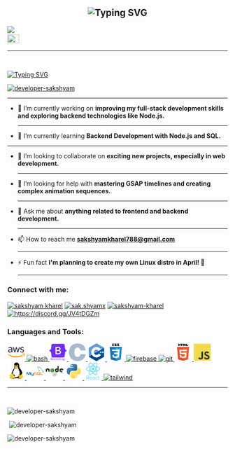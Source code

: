 <h2 align="center">
  <img src="https://readme-typing-svg.herokuapp.com?font=Poppins&weight=3000&size=30&pause=600&color=00F7F7&center=true&vCenter=true&width=600&lines=Welcome+to+my+profile" alt="Typing SVG" />
</h2>
<img src="file:///home/sakshyam/Downloads/git-wrapped-developer-sakshyam.png">

<br>
<img width="23%" height="7%" src="https://s1.ezgif.com/tmp/ezgif-167a1199c71ab2.gif">
<hr>
<br>

[![Typing SVG](https://readme-typing-svg.demolab.com?font=poppins&weight=500&duration=4999&pause=1003&color=24F71A&background=000000DC&center=true&width=435&lines=Hello+World%2C+Iam+Sakshyam+Kharel;A+passionate+frontend+developer)](https://git.io/typing-svg)
<br>




<p align="left"> <a href="https://github.com/ryo-ma/github-profile-trophy"><img src="https://github-profile-trophy.vercel.app/?username=developer-sakshyam" alt="developer-sakshyam" /></a> </p>
<hr>

- 🔭 I’m currently working on **improving my full-stack development skills and exploring backend technologies like Node.js.**
  <hr>

- 🌱 I’m currently learning **Backend Development with Node.js and SQL.**
 <hr>

- 👯 I’m looking to collaborate on **exciting new projects, especially in web development.**
  <hr>

- 🤝 I’m looking for help with **mastering GSAP timelines and creating complex animation sequences.**
  <hr>

- 💬 Ask me about **anything related to frontend and backend development.**
  <hr>

- 📫 How to reach me **sakshyamkharel788@gmail.com**
  <hr>

- ⚡ Fun fact **I'm planning to create my own Linux distro in April! 🚀**
  <hr>

<h3 align="left">Connect with me:</h3>

<p align="left">
<a href="https://linkedin.com/in/sakshyam kharel" target="blank"><img align="center" src="https://raw.githubusercontent.com/rahuldkjain/github-profile-readme-generator/master/src/images/icons/Social/linked-in-alt.svg" alt="sakshyam kharel" height="30" width="40" /></a>
<a href="https://instagram.com/sak.shyamx" target="blank"><img align="center" src="https://raw.githubusercontent.com/rahuldkjain/github-profile-readme-generator/master/src/images/icons/Social/instagram.svg" alt="sak.shyamx" height="30" width="40" /></a>
<a href="https://www.leetcode.com/sakshyam-kharel" target="blank"><img align="center" src="https://raw.githubusercontent.com/rahuldkjain/github-profile-readme-generator/master/src/images/icons/Social/leet-code.svg" alt="sakshyam-kharel" height="30" width="40" /></a>
<a href="https://discord.gg/https://discord.gg/JV4tDGZm" target="blank"><img align="center" src="https://raw.githubusercontent.com/rahuldkjain/github-profile-readme-generator/master/src/images/icons/Social/discord.svg" alt="https://discord.gg/JV4tDGZm" height="30" width="40" /></a>
</p>

<h3 align="left">Languages and Tools:</h3>
<p align="left"> <a href="https://aws.amazon.com" target="_blank" rel="noreferrer"> <img src="https://raw.githubusercontent.com/devicons/devicon/master/icons/amazonwebservices/amazonwebservices-original-wordmark.svg" alt="aws" width="40" height="40"/> </a> <a href="https://www.gnu.org/software/bash/" target="_blank" rel="noreferrer"> <img src="https://www.vectorlogo.zone/logos/gnu_bash/gnu_bash-icon.svg" alt="bash" width="40" height="40"/> </a> <a href="https://getbootstrap.com" target="_blank" rel="noreferrer"> <img src="https://raw.githubusercontent.com/devicons/devicon/master/icons/bootstrap/bootstrap-plain-wordmark.svg" alt="bootstrap" width="40" height="40"/> </a> <a href="https://www.cprogramming.com/" target="_blank" rel="noreferrer"> <img src="https://raw.githubusercontent.com/devicons/devicon/master/icons/c/c-original.svg" alt="c" width="40" height="40"/> </a> <a href="https://www.w3schools.com/cpp/" target="_blank" rel="noreferrer"> <img src="https://raw.githubusercontent.com/devicons/devicon/master/icons/cplusplus/cplusplus-original.svg" alt="cplusplus" width="40" height="40"/> </a> <a href="https://www.w3schools.com/css/" target="_blank" rel="noreferrer"> <img src="https://raw.githubusercontent.com/devicons/devicon/master/icons/css3/css3-original-wordmark.svg" alt="css3" width="40" height="40"/> </a> <a href="https://firebase.google.com/" target="_blank" rel="noreferrer"> <img src="https://www.vectorlogo.zone/logos/firebase/firebase-icon.svg" alt="firebase" width="40" height="40"/> </a> <a href="https://git-scm.com/" target="_blank" rel="noreferrer"> <img src="https://www.vectorlogo.zone/logos/git-scm/git-scm-icon.svg" alt="git" width="40" height="40"/> </a> <a href="https://www.w3.org/html/" target="_blank" rel="noreferrer"> <img src="https://raw.githubusercontent.com/devicons/devicon/master/icons/html5/html5-original-wordmark.svg" alt="html5" width="40" height="40"/> </a> <a href="https://developer.mozilla.org/en-US/docs/Web/JavaScript" target="_blank" rel="noreferrer"> <img src="https://raw.githubusercontent.com/devicons/devicon/master/icons/javascript/javascript-original.svg" alt="javascript" width="40" height="40"/> </a> <a href="https://www.linux.org/" target="_blank" rel="noreferrer"> <img src="https://raw.githubusercontent.com/devicons/devicon/master/icons/linux/linux-original.svg" alt="linux" width="40" height="40"/> </a> <a href="https://www.mysql.com/" target="_blank" rel="noreferrer"> <img src="https://raw.githubusercontent.com/devicons/devicon/master/icons/mysql/mysql-original-wordmark.svg" alt="mysql" width="40" height="40"/> </a> <a href="https://nodejs.org" target="_blank" rel="noreferrer"> <img src="https://raw.githubusercontent.com/devicons/devicon/master/icons/nodejs/nodejs-original-wordmark.svg" alt="nodejs" width="40" height="40"/> </a> <a href="https://www.python.org" target="_blank" rel="noreferrer"> <img src="https://raw.githubusercontent.com/devicons/devicon/master/icons/python/python-original.svg" alt="python" width="40" height="40"/> </a> <a href="https://reactjs.org/" target="_blank" rel="noreferrer"> <img src="https://raw.githubusercontent.com/devicons/devicon/master/icons/react/react-original-wordmark.svg" alt="react" width="40" height="40"/> </a> <a href="https://tailwindcss.com/" target="_blank" rel="noreferrer"> <img src="https://www.vectorlogo.zone/logos/tailwindcss/tailwindcss-icon.svg" alt="tailwind" width="40" height="40"/> </a> </p>
<hr> <br>

<p><img src="https://github-readme-stats.vercel.app/api/top-langs?username=developer-sakshyam&show_icons=true&locale=en&layout=compact" alt="developer-sakshyam" /></p>

<p>&nbsp;<img src="https://github-readme-stats.vercel.app/api?username=developer-sakshyam&show_icons=true&locale=en" alt="developer-sakshyam" /></p>

<p><img src="https://github-readme-streak-stats.herokuapp.com/?user=developer-sakshyam&" alt="developer-sakshyam" /></p>
